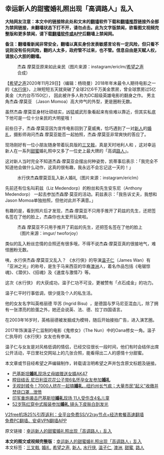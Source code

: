  <h2>幸运新人的甜蜜婚礼照出现「高调路人」乱入</h2> <p class="notice"><b>大陆网友注意：本文中的链接除此处和文末的<a href="https://github.com/bannedbook/fanqiang" >翻墙</a>软件下载和<a href="https://github.com/killgcd/justmysocks/blob/master/README.md">翻墙推荐</a>链接外全部为禁网链接，未翻墙状态下打不开，请勿点击。此为文字版禁闻，欲看图文视频完整版和更多禁闻，请下载<a href="https://github.com/bannedbook/fanqiang">翻墙软件或APP</a>后翻墙上禁闻网。</p><p>备注：翻墙看新闻非常安全，翻墙以真实身份发表敏感言论有一定风险，但只看不说则没有任何风险，翻的人太多，政府管不过来，也不管。信息自由是天赋人权，请放心大胆的翻墙。</b></p>  <div class="entry"> <figure><figcaption>杰森 摩莫亚原来如此亲民（图片来源：instagram/ericlm/<a href="https://www.bannedbook.org/bnews/tag/%e5%b8%8c%e6%9c%9b%e4%b9%8b%e5%a3%b0/" class="st_tag internal_tag" rel="tag" title="标签 希望之声 下的日志">希望之声</a>合成）</figcaption></figure> <p>【<span class='wp_keywordlink_affiliate'><a href="https://www.soundofhope.org" title="希望之声" target="_blank">希望之声</a></span>2020年11月29日】（编辑：杨晓曼）2018年年末最令人期待电影之一的《<a href="https://www.bannedbook.org/bnews/tag/%E6%B0%B4%E8%A1%8C%E4%BE%A0/" class="st_tag internal_tag" rel="tag" title="标签 水行侠 下的日志">水行侠</a>》，上映短短五天就突破了全球2亿6千万美金票房，曾全球票房过5亿美金（大约台币150亿）， 因此被许多人称为DC超级英雄电影的翻身之作。 男主角杰森·摩莫亚 （Jason Momoa）高大帅气的外型，更是圈粉无数。</p> <p>虽然杰森·摩莫亚身材壮硕结实，凶猛威武形象看起来有些难以靠近，但其实私底下他可是一位十分亲民的大明星哦！</p> <p></p> <p>前些日子，杰森·摩莫亚因为宣传电影回到了夏威夷，恰巧遇到了一对<a href="https://www.bannedbook.org/bnews/tag/%E6%96%B0%E4%BA%BA/" class="st_tag internal_tag" rel="tag" title="标签 新人 下的日志">新人</a>的<a href="https://www.bannedbook.org/bnews/tag/%e5%a9%9a%e7%a4%bc/" class="st_tag internal_tag" rel="tag" title="标签 婚礼 下的日志">婚礼</a>，摄影师询问杰森 摩莫亚能否一起拍照，杰森·摩莫亚非常爽快的答应了。</p> <p>现场刚好有一位小朋友随身带着玩具版的<a href="https://www.bannedbook.org/bnews/tag/%E4%B8%89%E5%8F%89%E6%88%9F/" class="st_tag internal_tag" rel="tag" title="标签 三叉戟 下的日志">三叉戟</a>，真是天时地利人和 ，这对幸运新人在一系列<a href="https://www.bannedbook.org/bnews/tag/%E7%94%9C%E8%9C%9C/" class="st_tag internal_tag" rel="tag" title="标签 甜蜜 下的日志">甜蜜</a>婚礼照中又多了一位史上最大牌的「高调<a href="https://www.bannedbook.org/bnews/tag/%E8%B7%AF%E4%BA%BA/" class="st_tag internal_tag" rel="tag" title="标签 路人 下的日志">路人</a>」。</p>  <p></p> <p>这对新人当时完全不知道杰森·摩莫亚会摆出何种姿势，凯蒂事后表示：「我完全不知道他会做什么动作，这真的很有趣，我永远不会忘记这一天的！」</p> <figure><figcaption> 水行侠杰森摩莫亚乱入新人婚礼（图片来源：instagram/ericlm）</figcaption></figure> <p>先前还有位名叫莉兹（Liz Medendorp）的粉丝和先生安东尼（Anthony Medendorp） 一起去参加杰森摩·莫亚的活动。莉兹表示：「我告诉丈夫，我想和Jason Momoa单独拍照，但他对此并不满意。」</p> <p>有趣的是，看到照片后才发现，杰森·摩莫亚不只用手推开了莉兹的先生，还把签名签在了他的脸上，杰森你也太爱开玩笑啦。</p> <figure><figcaption> 杰森 摩莫亚不只用手推开了莉兹的先生，还把签名签在了他的脸上（图片来源：imgur/ twoforjoy）</figcaption></figure> <p>类似的乱入粉丝恋情的合照还有很多哦，不得不说杰森·摩莫亚真的很接地气，难怪圈粉无数。</p>  <p></p> <p></p> <p>咦，水行侠杰森·摩莫亚又乱入？ 《水行侠》的导演<a href="https://www.bannedbook.org/bnews/tag/%E6%B8%A9%E5%AD%90%E4%BB%81/" class="st_tag internal_tag" rel="tag" title="标签 温子仁 下的日志">温子仁</a>（James Wan）有「亚洲之光」的称号，是生于马来西亚的华裔<a href="https://www.bannedbook.org/bnews/tag/%e6%be%b3%e6%b4%b2/" class="st_tag internal_tag" rel="tag" title="标签 澳洲 下的日志">澳洲</a>人，着名作品包括《电锯惊魂》、《潜伏》、《招魂》及《速度与激情7》等。</p> <p>这次《水行侠》 的大获成功，温子仁功不可没，更被赞有「点石成金」的功力。</p> <p>温子仁平时行事低调，很少提及个人的私生活。</p>  <p>他的女友名字叫英格丽德 毕苏 (Ingrid Bisu)  ，是德国与罗马尼亚混血儿，除了拥有一张漂亮的脸蛋之外，她还会说英、法、德、拉丁四国语言。</p> <p>在2003年16岁时，英格丽德被发掘成为模特，随后开始接拍广告，进入演艺圈。</p> <p>2017年饰演温子仁监制的电影《鬼修女》（The Nun）中的Oana修女一角。温子仁执导的《水行侠》女友也有参演。</p> <p>温子仁与女友是对风格低调的情侣，已经交往很长一段时间，他们有时会结伴出席公开活动，平日里社交网站上的几张合照，能看得出二人的感情十分甜蜜。</p> <p>本文章或节目经希望之声编辑制作，转载请注明希望之声并包含原文标题及链接。</p>  <ul class='op-related-articles' title='相关阅读'> <li><a href='https://www.bannedbook.org/bnews/baitai/20201127/1438007.html' target='_blank'>巴基斯坦<b>婚礼</b>现场丈母娘赠送女婿AK47</a></li> <li><a href='https://www.bannedbook.org/bnews/baitai/20201127/1437979.html' target='_blank'>瞠目结舌 尼日利亚花花公子带6名怀孕女友参加<b>婚礼</b></a></li> <li><a href='https://www.bannedbook.org/bnews/worldnews/usa/20201124/1435905.html' target='_blank'>无视封城令！7000人挤在一起搞<b>婚礼</b>…纽约州长气疯；大量市民“起义”收缴并焚烧口罩…泄愤</a></li> <li><a href='https://www.bannedbook.org/bnews/baitai/20201123/1435614.html' target='_blank'>印军重炮袭击巴基斯坦<b>婚礼</b>现场 11人受伤含4名儿童</a></li> <li><a href='https://www.bannedbook.org/bnews/yule/20201123/1435349.html' target='_blank'>52岁陈红穿中式服装参加<b>婚礼</b> 镜头下皮肤白到发光</a></li> </ul> <p class="texttj"> <a href="https://www.bannedbook.org/forum23/topic22702.html" target="_blank">V2free机场25%引荐返利：全平台免费SS/V2ray节点+经济套餐高速翻墙</a><br/> <a href="https://github.com/bannedbook/fanqiang/wiki/%E7%A6%81%E9%97%BB%E7%BD%91%E5%AE%89%E5%8D%93%E7%BF%BB%E5%A2%99%E6%96%B0%E9%97%BBAPP" target="_blank">免费PC翻墙、安卓VPN翻墙APP</a></p><p>原文链接：<a class="src_link"  href="https://www.soundofhope.org/post/273280" target="_blank">幸运新人的甜蜜婚礼照出现「高调路人」乱入</a></p><a name='sharetosocial'></a>       <div><b>本文的图文或视频完整版</b>：<a href='https://www.bannedbook.org/bnews/comments/20201130/1439539.html'>幸运新人的甜蜜婚礼照出现「高调路人」乱入</a></div>  </div><!--END ENTRY--> <div class="postfooter"> <div>本文标签：<a href="https://www.bannedbook.org/bnews/tag/%E4%B8%89%E5%8F%89%E6%88%9F/" rel="tag">三叉戟</a>, <a href="https://www.bannedbook.org/bnews/tag/%e5%a9%9a%e7%a4%bc/" rel="tag">婚礼</a>, <a href="https://www.bannedbook.org/bnews/tag/%e5%b8%8c%e6%9c%9b%e4%b9%8b%e5%a3%b0/" rel="tag">希望之声</a>, <a href="https://www.bannedbook.org/bnews/tag/%E6%96%B0%E4%BA%BA/" rel="tag">新人</a>, <a href="https://www.bannedbook.org/bnews/tag/%E6%B0%B4%E8%A1%8C%E4%BE%A0/" rel="tag">水行侠</a>, <a href="https://www.bannedbook.org/bnews/tag/%E6%B8%A9%E5%AD%90%E4%BB%81/" rel="tag">温子仁</a>, <a href="https://www.bannedbook.org/bnews/tag/%e6%be%b3%e6%b4%b2/" rel="tag">澳洲</a>, <a href="https://www.bannedbook.org/bnews/tag/%E7%94%9C%E8%9C%9C/" rel="tag">甜蜜</a>, <a href="https://www.bannedbook.org/bnews/tag/%E8%B7%AF%E4%BA%BA/" rel="tag">路人</a></div>  </div><!--END POSTFOOTER--> 